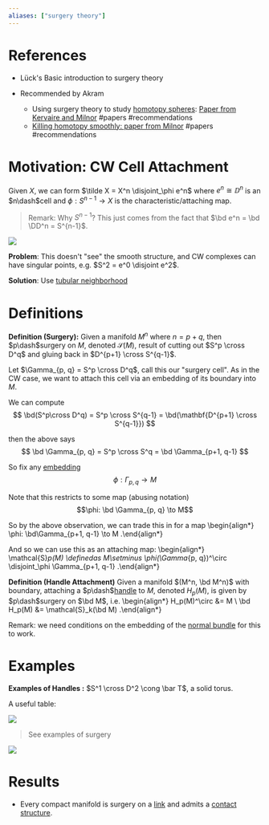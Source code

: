 ```yaml
---
aliases: ["surgery theory"]
---
```


# References

- Lück's Basic introduction to surgery theory

- Recommended by Akram
	- Using surgery theory to study [homotopy spheres](homotopy%20sphere): [Paper from Kervaire and Milnor](attachments/1970128.pdf) #papers #recommendations
	- [Killing homotopy smoothly: paper from Milnor](https://www.maths.ed.ac.uk/~v1ranick/papers/milnorsurg.pdf) #papers #recommendations 

# Motivation: CW Cell Attachment

Given $X$, we can form $\tilde X = X^n \disjoint_\phi e^n$ where $e^n \cong \DD^n$ is an $n\dash$cell and $\phi: S^{n-1} \to X$ is the characteristic/attaching map.

> Remark: Why $S^{n-1}$? This just comes from the fact that $\bd e^n = \bd \DD^n = S^{n-1}$.

![](2020-02-05-00-22-18.png)

**Problem**:
This doesn't "see" the smooth structure, and CW complexes can have singular points, e.g. $S^2 = e^0 \disjoint e^2$.

**Solution**:
Use [tubular neighborhood](tubular%20neighborhood)

# Definitions

**Definition (Surgery):**
Given a manifold $M^n$ where $n=p+q$, then $p\dash$surgery on $M$, denoted $\mathcal{S}(M)$, result of cutting out $S^p \cross D^q$ and gluing back in $D^{p+1} \cross S^{q-1}$.

Let $\Gamma_{p, q} = S^p \cross D^q$, call this our "surgery cell".
As in the CW case, we want to attach this cell via an embedding of its boundary into $M$.

We can compute
$$
\bd(S^p\cross D^q) = S^p \cross S^{q-1} = \bd(\mathbf{D^{p+1} \cross S^{q-1}})
$$ 

then the above says
$$
\bd \Gamma_{p, q} = S^p \cross S^q = \bd \Gamma_{p+1, q-1}
$$

So fix any [embedding](embedding) 
$$\phi: \Gamma_{p, q} \to M$$

Note that this restricts to some map (abusing notation) 
$$\phi: \bd \Gamma_{p, q} \to M$$

So by the above observation, we can trade this in for a map
\begin{align*}
\phi: \bd\Gamma_{p+1, q-1} \to M
.\end{align*}

And so we can use this as an attaching map:
\begin{align*}
\mathcal{S}_p(M) \definedas M\setminus \phi(\Gamma_{p, q})^\circ \disjoint_\phi \Gamma_{p+1, q-1} 
.\end{align*}


**Definition (Handle Attachment)**
Given a manifold $(M^n, \bd M^n)$ with boundary, attaching a $p\dash$[handle](handle) to $M$, denoted $H_p(M)$, is given by $p\dash$surgery on $\bd M$, i.e. 
\begin{align*}
H_p(M)^\circ    &= M \\
\bd H_p(M)      &= \mathcal{S}_k(\bd M)
.\end{align*}

Remark: we need conditions on the embedding of the [normal bundle](normal%20bundle) for this to work.

# Examples

**Examples of Handles :**
$S^1 \cross D^2 \cong \bar T$, a solid torus.

A useful table:

![](2020-02-05-00-59-19.png)

> See examples of surgery


![](2020-02-05-12-25-15.png)



# Results

- Every compact manifold is surgery on a [link](link) and admits a [contact structure](contact%20structure).